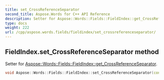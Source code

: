 ```yaml
---
title: set_CrossReferenceSeparator
second_title: Aspose.Words for C++ API Reference
description: Setter for Aspose::Words::Fields::FieldIndex::get_CrossReferenceSeparator. 
type: docs
weight: 222
url: /cpp/aspose.words.fields/fieldindex/set_crossreferenceseparator/
---
```

## FieldIndex.set_CrossReferenceSeparator method


Setter for [Aspose::Words::Fields::FieldIndex::get_CrossReferenceSeparator](../get_crossreferenceseparator/).

```cpp
void Aspose::Words::Fields::FieldIndex::set_CrossReferenceSeparator(const System::String &value)
```

